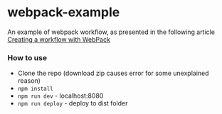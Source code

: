 webpack-example
===============

An example of webpack workflow, as presented in the following article [Creating a workflow with WebPack](http://christianalfoni.github.io/javascript/2014/12/13/did-you-know-webpack-and-react-is-awesome.html)

### How to use

- Clone the repo (download zip causes error for some unexplained reason)
- `npm install`
- `npm run dev` - localhost:8080
- `npm run deploy` - deploy to dist folder
